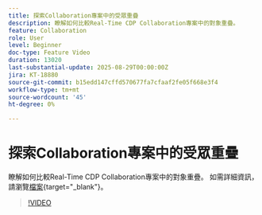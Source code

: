 ```yaml
---
title: 探索Collaboration專案中的受眾重疊
description: 瞭解如何比較Real-Time CDP Collaboration專案中的對象重疊。
feature: Collaboration
role: User
level: Beginner
doc-type: Feature Video
duration: 13020
last-substantial-update: 2025-08-29T00:00:00Z
jira: KT-18880
source-git-commit: b15edd147cffd570677fa7cfaaf2fe05f668e3f4
workflow-type: tm+mt
source-wordcount: '45'
ht-degree: 0%

---
```



# 探索Collaboration專案中的受眾重疊

瞭解如何比較Real-Time CDP Collaboration專案中的對象重疊。 如需詳細資訊，請瀏覽[檔案](https://experienceleague.adobe.com/zh-hant/docs/real-time-cdp-collaboration/using/collaborate/discover){target="_blank"}。

>[!VIDEO](https://video.tv.adobe.com/v/3471675/?learn=on&enablevpops)
